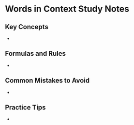 # Words in Context Study Notes

## Key Concepts

- 

## Formulas and Rules

- 

## Common Mistakes to Avoid

- 

## Practice Tips

- 

